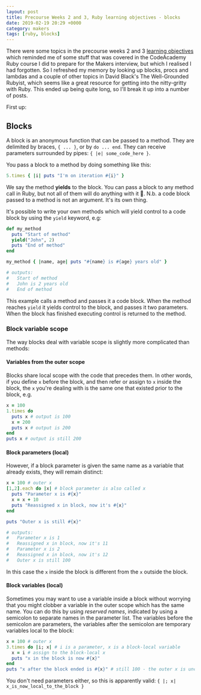 ```yaml
---
layout: post
title: Precourse Weeks 2 and 3, Ruby learning objectives - blocks
date: 2019-02-19 20:29 +0000
category: makers
tags: [ruby, blocks]
---
```


There were some topics in the precourse weeks 2 and 3 [learning
objectives][teachable.com] which reminded me of some stuff that was covered in
the CodeAcademy Ruby course I did to prepare for the Makers interview, but which
I realised I had forgotten. So I refreshed my memory by looking up blocks, procs
and lambdas and a couple of other topics in David Black's The Well-Grounded
Rubyist, which seems like a great resource for getting into the nitty-gritty with
Ruby. This ended up being quite long, so I'll break it up into a number of
posts.

First up:

## Blocks

A block is an anonymous function that can be passed to a method. They are
delimited by braces, `{ ... }`, or by `do ... end`. They can receive parameters
surrounded by pipes: `{ |e| some_code_here }`.

You pass a block to a method by doing something like this:

```ruby
5.times { |i| puts "I'm on iteration #{i}" }
```

We say the method **yields** to the block. You can pass a block to any
method call in Ruby, but not all of them will do anything with it 🙂. N.b. a
code block passed to a method is not an argument. It's its own thing.

It's possible to write your own methods which will yield control to a code block
by using the `yield` keyword, e.g:

```ruby
def my_method
  puts "Start of method"
  yield("John", 2)
  puts "End of method"
end

my_method { |name, age| puts "#{name} is #{age} years old" }

# outputs:
#   Start of method
#   John is 2 years old
#   End of method
```

This example calls a method and passes it a code block. When the method reaches
`yield` it yields control to the block, and passes it two parameters. When the
block has finished executing control is returned to the method.

### Block variable scope

The way blocks deal with variable scope is slightly more complicated than methods: 

#### Variables from the outer scope

Blocks share local scope with the code that precedes them. In other words, if
you define `x` before the block, and then refer or assign to `x` inside the
block, the `x` you're dealing with is the same one that existed prior to the
block, e.g.

```ruby
x = 100
1.times do
  puts x # output is 100
  x = 200
  puts x # output is 200
end
puts x # output is still 200
```

#### Block parameters (local)

However, if a block parameter is given the same name as a variable that already
exists, they will remain distinct:

```ruby
x = 100 # outer x
[1,2].each do |x| # block parameter is also called x
  puts "Parameter x is #{x}"
  x = x + 10
  puts "Reassigned x in block, now it's #{x}"
end

puts "Outer x is still #{x}"

# outputs:
#   Parameter x is 1
#   Reassigned x in block, now it's 11
#   Parameter x is 2
#   Reassigned x in block, now it's 12
#   Outer x is still 100
```

In this case the `x` inside the block is different from the `x` outside the
block.

#### Block variables (local)

Sometimes you may want to use a variable inside a block without worrying that
you might clobber a variable in the outer scope which has the same name. You can
do this by using *reserved names*, indicated by using a semicolon to separate
names in the parameter list. The variables before the semicolon are parameters,
the variables after the semicolon are temporary variables local to the block:

```ruby
x = 100 # outer x
3.times do |i; x| # i is a parameter, x is a block-local variable
  x = i # assign to the block-local x
  puts "x in the block is now #{x}"
end
puts "x after the block ended is #{x}" # still 100 - the outer x is unchanged
```

You don't need parameters either, so this is apparently valid: `{ |; x|
x_is_now_local_to_the_block }`

[teachable.com]:https://makersacademy.teachable.com/courses/256825/lectures/3989238
